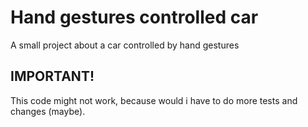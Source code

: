 # Hand gestures controlled car
A small project about a car controlled by hand gestures

## IMPORTANT!
This code might not work, because would i have to do more tests and changes (maybe).
